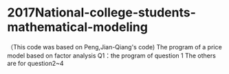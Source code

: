 # 2017National-college-students-mathematical-modeling
（This code was based on Peng,Jian-Qiang's code)
The program of a price model based on factor analysis
Q1：the program of question 1
The others are for question2~4
